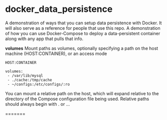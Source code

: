 # docker_data_persistence
A demonstration of ways that you can setup data persistence with Docker. It will also serve as a reference for people that use this repo.
A demonstration of how you can use Docker-Compose to deploy a data-persistent container along with any app that pulls that info.

**volumes**
Mount paths as volumes, optionally specifying a path on the host machine (HOST:CONTAINER), or an access mode

    HOST:CONTAINER

    volumes:
     - /var/lib/mysql
     - ./cache:/tmp/cache
     - ~/configs:/etc/configs/:ro
You can mount a relative path on the host, which will expand relative to the directory of the Compose configuration file being used. Relative paths should always begin with . or ...


=======
